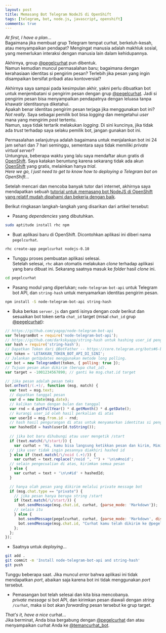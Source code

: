 ```yaml
---
layout: post
title: Memasang Bot Telegram NodeJS di OpenShift
tags: [telegram, bot, node.js, javascript, openshift]
comments: true
---
```


_At first, I have a plan_...  
Bagaimana jika membuat grup Telegram tempat curhat, berkeluh-kesah, atau menyampaikan pendapat? Mengingat manusia adalah makhluk sosial, yang memerlukan interaksi dengan manusia lain dalam kehidupannya. 

Akhirnya, group [@pegelcurhat](https://telegram.me/pegelcurhat) pun dibentuk.  
Namun kemudian muncul permasalahan baru; bagaimana dengan kerahasiaan identitas si pengirim pesan? Terlebih jika pesan yang ingin disampaikan bersifat pribadi atau kontoversial?  

Akhirnya saya sampai pada kesimpulan akhir, yakni perlu dibuatkan bot untuk menjembatani si pengirim pesan dengan grup [@pegelcurhat](https://telegram.me/pegelcurhat). Jadi si pengirim pesan bisa menyampaikan pendapatnya dengan leluasa tanpa khawatir identitasnya diketahui.  
Apakah benar identitas pengirim pesan terjaga jika menggunakan bot ini?  
_Not really_. Saya sebagai pemilik bot bisa _logging_ dan mengetahui _user_ mana yang mengirim _post_ tertentu.  
Namun, saya tidak tertarik melakukan _logging_. Di sini kuncinya, jika tidak ada _trust_ terhadap saya selaku pemilik bot, jangan gunakan bot ini.

Permasalahan selanjutnya adalah bagaimana untuk menjalankan bot ini 24 jam sehari dan 7 hari seminggu, sementara saya tidak memiliki _private virtual server_?  
Untungnya, beberapa waktu yang lalu saya mendaftar akun gratis di [OpenShift](https://www.openshift.com/). Saya katakan beruntung karena sekarang tidak ada akun [OpenShift](https://www.openshift.com/) yang gratis, melainkan hanya _trial_.  
_Here we go, I just need to get to know how to deploying a Telegram bot on OpenShift..._

Setelah mencari dan mencoba banyak tutor dari internet, akhirnya saya mendapatkan sebuah [tutorial untuk memasang bot NodeJS di OpenShift yang relatif mudah dipahami dan bekerja dengan baik](https://github.com/ilbonte/node-telegram-bot-starter-kit).

Berikut ringkasan langkah-langkah yang disarikan dari artikel tersebut:
 
- Pasang _dependencies_ yang dibutuhkan.  

```sh
sudo aptitude install rhc npm
```

- Buat aplikasi baru di OpenShift. Dicontohkan aplikasi ini diberi nama `pegelcurhat`.  

```sh
rhc create-app pegelcurhat nodejs-0.10
```

- Tunggu proses pembuatan aplikasi selesai.  
Setelah selesai, `rhc` akan otomatis melakukan _clone_ terhadap aplikasi yang baru dibuat ini. Sekarang saatnya masuk ke _folder_ hasil _clone_ ini. 
 
```sh
cd pegelcurhat
```

- Pasang modul yang diperlukan; `node-telegram-bot-api` untuk Telegram bot API, dan `string-hash` untuk menyamarkan identitas pengirim pesan.  

```sh
npm install -S node-telegram-bot-api string-hash
``` 

- Buka berkas `server.js` dan ganti isinya dengan _code_ berikut dan sesuaikan bot token serta `chat_id` target (misal `chat_id` grup [@pegelcurhat](https://telegram.me/pegelcurhat)):  

```javascript  
// https://github.com/yagop/node-telegram-bot-api  
var TelegramBot = require('node-telegram-bot-api');  
// https://github.com/darkskyapp/string-hash untuk hashing user_id pengirim pesan.  
var hash = require('string-hash');  
// Dapatkan Token dari @BotFather -- https://core.telegram.org/bots#6-botfather  
var token = 'LETAKKAN_TOKEN_BOT_API_DI_SINI';  
// Jalankan getUpdates menggunakan metode long polling.  
var bot = new TelegramBot(token, { polling: true });  
// Tujuan pesan akan dikirim (berupa chat_id).  
var target = -1001234567890; // ganti ke msg.chat.id target  

// jika pesan adalah pesan teks
bot.onText(/(.+)/, function (msg, match) {
  var text = msg.text; 
  // dapatkan tanggal pesan
  var d = new Date(msg.date);
  // kalikan tahun dengan bulan dan tanggal
  var rnd = d.getFullYear() * d.getMonth() * d.getDate();
  // kurangi user_id oleh hasil perkalian di atas
  var userId = msg.from.id - rnd;
  // hash hasil pengurangan di atas untuk menyamarkan identitas si pengirim pesan
  var hashedId = hash(userId.toString());
  
  // jika bot baru dihubungi atau user mengetik /start
  if (text.match(/\/start/)) {
    var curhat = 'Hi, kamu bisa langsung ketikkan pesan dan kirim, Mimin akan teruskan pesan kamu ke @pegelcurhat.\n\nJika kamu ingin _anonymous_, awali pesan kamu dengan `/noid`.';  
  // jika user tidak ingin pesannya diakhiri hashed id
  } else if (text.match(/\/noid (.+)/)) {
    var curhat = text.replace("/noid ", "") + '\n\n#noid';
  // selain pengecualian di atas, kirimkan semua pesan
  } else {
    var curhat = text + '\n\n#id' + hashedId;
  }

  // hanya olah pesan yang dikirim melalui private message bot
  if (msg.chat.type == "private") {
    // jika pesan hanya berupa string /start
    if (text.match(/\/start/)) {
      bot.sendMessage(msg.chat.id, curhat, {parse_mode: 'Markdown'});
    // selain itu
    } else {
      bot.sendMessage(pegelcurhat, curhat, {parse_mode: 'Markdown', disable_web_page_preview: 'true'});
      bot.sendMessage(msg.chat.id, "Curhat kamu telah dikirim ke @pegelcurhat 😊");
    };
  };
});

```
- Saatnya untuk _deploying_...  

```sh
git add .
git commit -m 'Install node-telegram-bot-api and string-hash' 
git push
```

Tunggu beberapa saat. Jika muncul _error_ bahwa aplikasi ini tidak mendapatkan _port_, abaikan saja karena bot ini tidak menggunakan _port_ tersebut.  

- Pemasangan bot telah selesai dan kita bisa mencobanya.  
_private message_ si bot API, dan kirimkan pesan diawali dengan _string_ `/curhat`, maka si bot akan _forwarding_ pesan tersebut ke grup target.  

_That's it, have a nice_ curhat...  
Jika berminat, Anda bisa bergabung dengan [@pegelcurhat](https://telegram.me/pegelcurhat) dan atau menyampaikan curhat Anda ke [@temancurhat_bot](https://telegram.me/temancurhat_bot).
